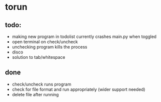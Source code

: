 # torun


## todo:
- making new program in todolist currently crashes main.py when toggled
- open terminal on check/uncheck
- unchecking program kills the process
- disco
- solution to tab/whitespace

## done
- check/uncheck runs program
- check for file format and run appropriately (wider support needed)
- delete file after running
